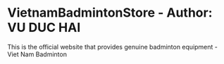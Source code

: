 # VietnamBadmintonStore - Author: VU DUC HAI

This is the official website that provides genuine badminton equipment - Viet Nam Badminton
